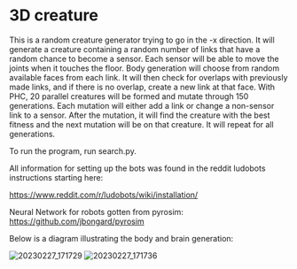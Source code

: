 # 3D creature

This is a random creature generator trying to go in the -x direction. It will generate a creature containing a random number of links that have a random chance to become a sensor. Each sensor will be able to move the joints when it touches the floor. Body generation will choose from random available faces from each link. It will then check for overlaps with previously made links, and if there is no overlap, create a new link at that face. With PHC, 20 parallel creatures will be formed and mutate through 150 generations. Each mutation will either add a link or change a non-sensor link to a sensor. After the mutation, it will find the creature with the best fitness and the next mutation will be on that creature. It will repeat for all generations.

To run the program, run search.py.

All information for setting up the bots was found in the reddit ludobots instructions starting here:

https://www.reddit.com/r/ludobots/wiki/installation/

Neural Network for robots gotten from pyrosim:
https://github.com/jbongard/pyrosim

Below is a diagram illustrating the body and brain generation:

![20230227_171729](https://user-images.githubusercontent.com/67875325/221718886-d7adf3ad-2da1-4019-bfce-88c3f642dc40.jpg)
![20230227_171736](https://user-images.githubusercontent.com/67875325/221718861-43a55cf9-103a-4964-a17b-29f507aac4e6.jpg)
